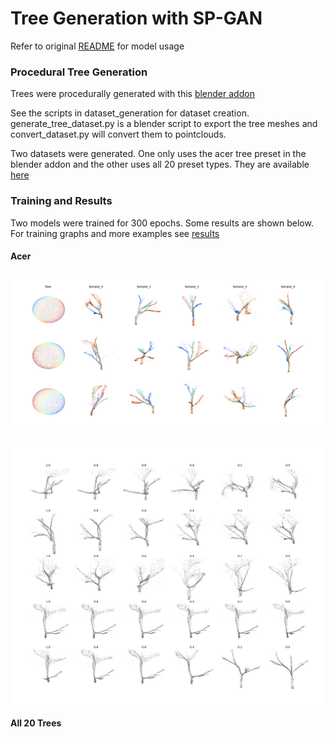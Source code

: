 # Tree Generation with SP-GAN

Refer to original [README](use_README.md) for model usage

### Procedural Tree Generation

Trees were procedurally generated with this [blender addon](https://github.com/friggog/tree-gen) 

See the scripts in dataset_generation for dataset creation. generate_tree_dataset.py is a blender script to export the tree meshes and convert_dataset.py will convert them to pointclouds. 

Two datasets were generated. One only uses the acer tree preset in the blender addon and the other uses all 20 preset types. They are available [here](https://drive.google.com/drive/folders/1S04UFQLdYFiSpF6lmIk__AftQh0zDD2l?usp=sharing)

### Training and Results

Two models were trained for 300 epochs. Some results are shown below. For training graphs and more examples see [results](results/plots)

#### Acer
![Part Correspondence](results/plots/draw_correspondence/acer/plot_correspondense_20220111-0839_0.png)

![Shape Interpolation](results/plots/shape_interpolate/acer/plot_shape_inte_20220111-0840.png)

#### All 20 Trees
